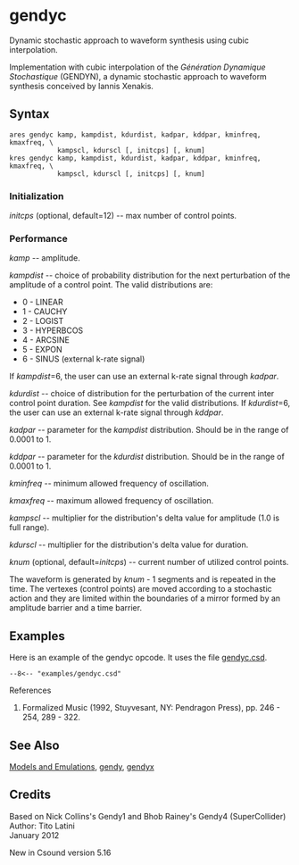 <!--
id:gendyc
category:Signal Generators:Models and Emulations
-->
# gendyc
Dynamic stochastic approach to waveform synthesis using cubic interpolation.

Implementation with cubic interpolation of the _Génération Dynamique Stochastique_ (GENDYN), a dynamic stochastic approach to waveform synthesis conceived by Iannis Xenakis.

## Syntax
``` csound-orc
ares gendyc kamp, kampdist, kdurdist, kadpar, kddpar, kminfreq, kmaxfreq, \
            kampscl, kdurscl [, initcps] [, knum]
kres gendyc kamp, kampdist, kdurdist, kadpar, kddpar, kminfreq, kmaxfreq, \
            kampscl, kdurscl [, initcps] [, knum]
```

### Initialization

_initcps_ (optional, default=12) -- max number of control points.

### Performance

_kamp_ -- amplitude.

_kampdist_ -- choice of probability distribution for the next perturbation of the amplitude of a control point. The valid distributions are:

* 0 - LINEAR
* 1 - CAUCHY
* 2 - LOGIST
* 3 - HYPERBCOS
* 4 - ARCSINE
* 5 - EXPON
* 6 - SINUS (external k-rate signal)

If _kampdist_=6, the user can use an external k-rate signal through _kadpar_.

_kdurdist_ -- choice of distribution for the perturbation of the current inter control point duration. See _kampdist_ for the valid distributions. If _kdurdist_=6, the user can use an external k-rate signal through _kddpar_.

_kadpar_ -- parameter for the _kampdist_ distribution. Should be in the range of 0.0001 to 1.

_kddpar_ -- parameter for the _kdurdist_ distribution. Should be in the range of 0.0001 to 1.

_kminfreq_ -- minimum allowed frequency of oscillation.

_kmaxfreq_ -- maximum allowed frequency of oscillation.

_kampscl_ -- multiplier for the distribution's delta value for amplitude (1.0 is full range).

_kdurscl_ -- multiplier for the distribution's delta value for duration.

_knum_ (optional, default=_initcps_) -- current number of utilized control points.

The waveform is generated by _knum_ - 1 segments and is repeated in the time. The vertexes (control points) are moved according to a stochastic action and they are limited within the boundaries of a mirror formed by an amplitude barrier and a time barrier.

## Examples

Here is an example of the gendyc opcode. It uses the file
[gendyc.csd](../../examples/gendyc.csd).

``` csound-orc title="Example of the gendyc opcode." linenums="1"
--8<-- "examples/gendyc.csd"
```

References

1.   Formalized Music (1992, Stuyvesant, NY: Pendragon Press), pp. 246 - 254, 289 - 322.

## See Also

[Models and Emulations](../../siggen/models), [gendy](../../opcodes/gendy), [gendyx](../../opcodes/gendyx)

## Credits

Based on Nick Collins's Gendy1 and Bhob Rainey's Gendy4 (SuperCollider)<br>
Author: Tito Latini<br>
January 2012<br>

New in Csound version 5.16
